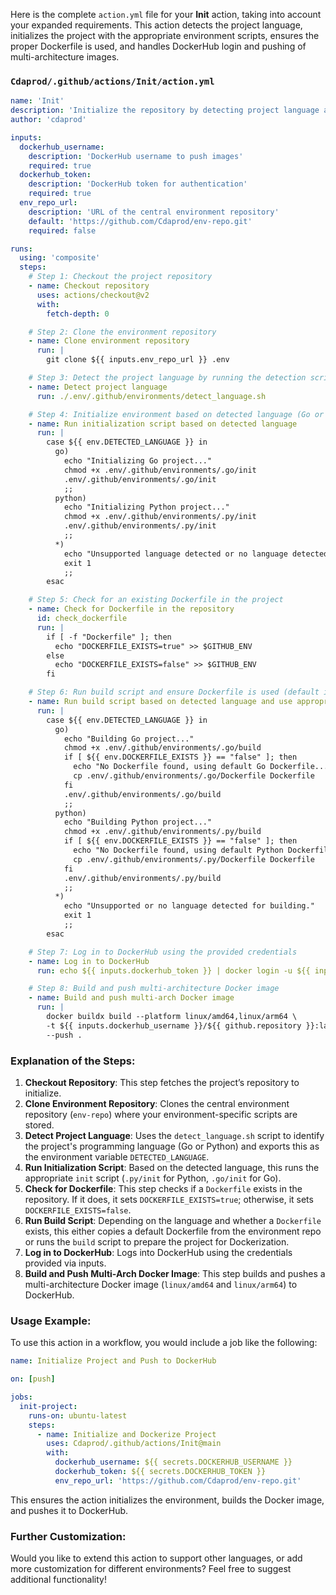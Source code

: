 Here is the complete `action.yml` file for your **Init** action, taking into account your expanded requirements. This action detects the project language, initializes the project with the appropriate environment scripts, ensures the proper Dockerfile is used, and handles DockerHub login and pushing of multi-architecture images.

### `Cdaprod/.github/actions/Init/action.yml`

```yaml
name: 'Init'
description: 'Initialize the repository by detecting project language and running environment-specific scripts from a central repo'
author: 'cdaprod'

inputs:
  dockerhub_username:
    description: 'DockerHub username to push images'
    required: true
  dockerhub_token:
    description: 'DockerHub token for authentication'
    required: true
  env_repo_url:
    description: 'URL of the central environment repository'
    default: 'https://github.com/Cdaprod/env-repo.git'
    required: false

runs:
  using: 'composite'
  steps:
    # Step 1: Checkout the project repository
    - name: Checkout repository
      uses: actions/checkout@v2
      with:
        fetch-depth: 0

    # Step 2: Clone the environment repository
    - name: Clone environment repository
      run: |
        git clone ${{ inputs.env_repo_url }} .env

    # Step 3: Detect the project language by running the detection script
    - name: Detect project language
      run: ./.env/.github/environments/detect_language.sh

    # Step 4: Initialize environment based on detected language (Go or Python)
    - name: Run initialization script based on detected language
      run: |
        case ${{ env.DETECTED_LANGUAGE }} in
          go)
            echo "Initializing Go project..."
            chmod +x .env/.github/environments/.go/init
            .env/.github/environments/.go/init
            ;;
          python)
            echo "Initializing Python project..."
            chmod +x .env/.github/environments/.py/init
            .env/.github/environments/.py/init
            ;;
          *)
            echo "Unsupported language detected or no language detected."
            exit 1
            ;;
        esac

    # Step 5: Check for an existing Dockerfile in the project
    - name: Check for Dockerfile in the repository
      id: check_dockerfile
      run: |
        if [ -f "Dockerfile" ]; then
          echo "DOCKERFILE_EXISTS=true" >> $GITHUB_ENV
        else
          echo "DOCKERFILE_EXISTS=false" >> $GITHUB_ENV
        fi

    # Step 6: Run build script and ensure Dockerfile is used (default if none found)
    - name: Run build script based on detected language and use appropriate Dockerfile
      run: |
        case ${{ env.DETECTED_LANGUAGE }} in
          go)
            echo "Building Go project..."
            chmod +x .env/.github/environments/.go/build
            if [ ${{ env.DOCKERFILE_EXISTS }} == "false" ]; then
              echo "No Dockerfile found, using default Go Dockerfile..."
              cp .env/.github/environments/.go/Dockerfile Dockerfile
            fi
            .env/.github/environments/.go/build
            ;;
          python)
            echo "Building Python project..."
            chmod +x .env/.github/environments/.py/build
            if [ ${{ env.DOCKERFILE_EXISTS }} == "false" ]; then
              echo "No Dockerfile found, using default Python Dockerfile..."
              cp .env/.github/environments/.py/Dockerfile Dockerfile
            fi
            .env/.github/environments/.py/build
            ;;
          *)
            echo "Unsupported or no language detected for building."
            exit 1
            ;;
        esac

    # Step 7: Log in to DockerHub using the provided credentials
    - name: Log in to DockerHub
      run: echo ${{ inputs.dockerhub_token }} | docker login -u ${{ inputs.dockerhub_username }} --password-stdin

    # Step 8: Build and push multi-architecture Docker image
    - name: Build and push multi-arch Docker image
      run: |
        docker buildx build --platform linux/amd64,linux/arm64 \
        -t ${{ inputs.dockerhub_username }}/${{ github.repository }}:latest \
        --push .
```

### **Explanation of the Steps:**

1. **Checkout Repository**: This step fetches the project’s repository to initialize.
2. **Clone Environment Repository**: Clones the central environment repository (`env-repo`) where your environment-specific scripts are stored.
3. **Detect Project Language**: Uses the `detect_language.sh` script to identify the project's programming language (Go or Python) and exports this as the environment variable `DETECTED_LANGUAGE`.
4. **Run Initialization Script**: Based on the detected language, this runs the appropriate `init` script (`.py/init` for Python, `.go/init` for Go).
5. **Check for Dockerfile**: This step checks if a `Dockerfile` exists in the repository. If it does, it sets `DOCKERFILE_EXISTS=true`; otherwise, it sets `DOCKERFILE_EXISTS=false`.
6. **Run Build Script**: Depending on the language and whether a `Dockerfile` exists, this either copies a default Dockerfile from the environment repo or runs the `build` script to prepare the project for Dockerization.
7. **Log in to DockerHub**: Logs into DockerHub using the credentials provided via inputs.
8. **Build and Push Multi-Arch Docker Image**: This step builds and pushes a multi-architecture Docker image (`linux/amd64` and `linux/arm64`) to DockerHub.

### **Usage Example:**

To use this action in a workflow, you would include a job like the following:

```yaml
name: Initialize Project and Push to DockerHub

on: [push]

jobs:
  init-project:
    runs-on: ubuntu-latest
    steps:
      - name: Initialize and Dockerize Project
        uses: Cdaprod/.github/actions/Init@main
        with:
          dockerhub_username: ${{ secrets.DOCKERHUB_USERNAME }}
          dockerhub_token: ${{ secrets.DOCKERHUB_TOKEN }}
          env_repo_url: 'https://github.com/Cdaprod/env-repo.git'
```

This ensures the action initializes the environment, builds the Docker image, and pushes it to DockerHub.

### **Further Customization:**
Would you like to extend this action to support other languages, or add more customization for different environments? Feel free to suggest additional functionality!